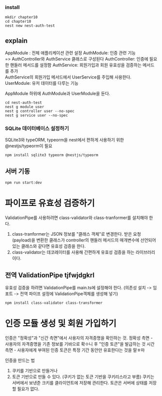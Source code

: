 ### install
```
mkdir chapter10 
cd chapter10
nest new nest-auth-test
```

## explain
AppModule : 전체 애플리케이션 관련 설정
AuthModule: 인증 관련 기능  
  => AuthController와 AuthService 클래스로 구성된다
  AuthController: 인증에 필요한 핸들러 메서드를 설정함
  AuthService: 회원가입과 회원 유효성을 검증하는 메서드를 추가    
    AuthService의 회원가입 메서드에서 UserService를 주입해 사용한다. 
UserModule: 유저 데이터를 다루는 기능

AppModule 하위에 AuthModule과 UserModule을 둔다.

```
cd nest-auth-test
nest g module user
nest g controller user --no-spec
nest g service user --no-spec
```

### SQLite 데이터베이스 설정하기
SQLite3와 typeORM, typeorm을 nest에서 편하게 사용하기 위한 @nestjs/typeorm이 필요
```
npm install sqlite3 typeorm @nestjs/typeorm
```

## 서버 기동
```
npm run start:dev
```

# 파이프로 유효성 검증하기
ValidationPipe를 사용하려면 class-validator와 class-tranformer를 설치해야 한다. 
1. class-tranformer는 JSON 정보를 "클래스 객체"로 변경한다. 
받은 요청(payload)을 변환한 클래스가 controller의 핸들러 메서드의 매개변수에 선언되어 있는 클래스와 같다면 유효성 검증을 한다. 
2. class-validator는 데코레이터를 사용해 간편하게 유효성 검증을 하는 라이브러리이다. 


## 전역 ValidationPipe tjfwjdgkrl
유효성 검증을 하려면 ValidationPipe를 main.ts에 설정해야 한다. (의존성 설치 -> 임포트 -> 전역 파이프 설정에 ValidationPipe객체를 생성해 넣기)
```
npm install class-validator class-transformer
```

# 인증 모듈 생성 및 회원 가입하기
인증은 "정확성"과 "신간 측면"에서 사용자의 자격증명을 확인하는 것.
정확성 측면 - 사용자의 자격증명을 기존 정보를 기바으로 확ㅇ니 후 "인증 토큰"을 발급하는 것
시간 측면 - 사용자에게 부여된 인증 토큰은 특정 기간 동안만 유효한다는 것을 말ㅎ마

인증을 만드는 법 
  1. 쿠키를 기반으로 만들거나
  2. 토큰 기반으로 만들 수 있다. (쿠키가 없는 토큰 기반을 쿠키리스라고 부름)
    쿠키는 서버에서 보낸준 크키를 클라이언트에 저장해 관리한다. 토큰은 서버에 상태를 저장할 필요가 없다. 